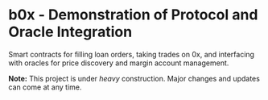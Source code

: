 # b0x - Demonstration of Protocol and Oracle Integration

Smart contracts for filling loan orders, taking trades on 0x, and interfacing with oracles for price discovery and margin account management.

**Note:** This project is under _heavy_ construction. Major changes and updates can come at any time.


